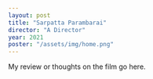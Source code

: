 ```yaml
---
layout: post
title: "Sarpatta Parambarai"
director: "A Director"
year: 2021
poster: "/assets/img/home.png"
---
```


My review or thoughts on the film go here.
